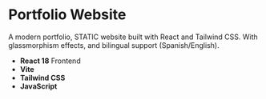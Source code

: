 # Portfolio Website

A modern portfolio, STATIC website built with React and Tailwind CSS. 
With glassmorphism effects, and bilingual support (Spanish/English).

- **React 18** Frontend
- **Vite**
- **Tailwind CSS** 
- **JavaScript** 

